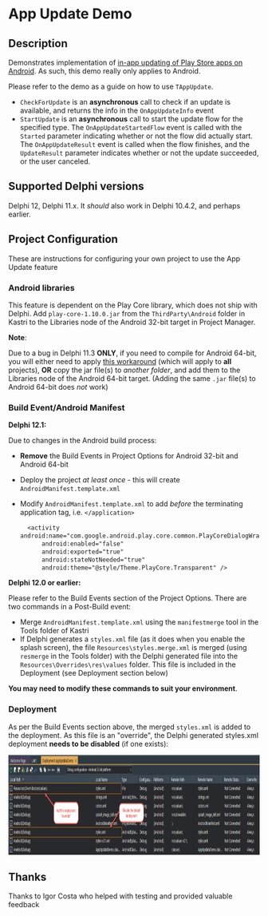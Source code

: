 # App Update Demo

## Description

Demonstrates implementation of [in-app updating of Play Store apps on Android](https://developer.android.com/guide/playcore/in-app-updates). As such, this demo really only applies to Android.

Please refer to the demo as a guide on how to use `TAppUpdate`.

* `CheckForUpdate` is an **asynchronous** call to check if an update is available, and returns the info in the `OnAppUpdateInfo` event
* `StartUpdate` is an **asynchronous** call to start the update flow for the specified type. The `OnAppUpdateStartedFlow` event is called with the `Started` parameter indicating whether or not the flow did actually start. The `OnAppUpdateResult` event is called when the flow finishes, and the `UpdateResult` parameter indicates whether or not the update succeeded, or the user canceled.

## Supported Delphi versions

Delphi 12, Delphi 11.x. It _should_ also work in Delphi 10.4.2, and perhaps earlier.

## Project Configuration

These are instructions for configuring your own project to use the App Update feature

### Android libraries

This feature is dependent on the Play Core library, which does not ship with Delphi. Add `play-core-1.10.0.jar` from the `ThirdParty\Android` folder in Kastri to the Libraries node of the Android 32-bit target in Project Manager.

**Note**:

Due to a bug in Delphi 11.3 **ONLY**, if you need to compile for Android 64-bit, you will either need to apply [this workaround](https://docs.code-kungfu.com/books/hotfix-113-alexandria/page/fix-jar-libraries-added-to-android-64-bit-platform-target-are-not-compiled) (which will apply to **all** projects), **OR** copy the jar file(s) to _another folder_, and add them to the Libraries node of the Android 64-bit target. (Adding the same `.jar` file(s) to Android 64-bit does _not_ work)

### Build Event/Android Manifest

**Delphi 12.1:**

Due to changes in the Android build process:

* **Remove** the Build Events in Project Options for Android 32-bit and Android 64-bit 
* Deploy the project *at least once* - this will create `AndroidManifest.template.xml`
* Modify `AndroidManifest.template.xml` to add *before* the terminating application tag, i.e. `</application>`

  ```
    <activity android:name="com.google.android.play.core.common.PlayCoreDialogWrapperActivity"
        android:enabled="false"
        android:exported="true"
        android:stateNotNeeded="true"
        android:theme="@style/Theme.PlayCore.Transparent" />
  ```

**Delphi 12.0 or earlier:**

Please refer to the Build Events section of the Project Options. There are two commands in a Post-Build event:

* Merge `AndroidManifest.template.xml` using the `manifestmerge` tool in the Tools folder of Kastri
* If Delphi generates a `styles.xml` file (as it does when you enable the splash screen), the file `Resources\styles.merge.xml` is merged (using `resmerge` in the Tools folder) with the Delphi generated file into the `Resources\Overrides\res\values` folder. This file is included in the Deployment (see Deployment section below)

**You may need to modify these commands to suit your environment**.

### Deployment

As per the Build Events section above, the merged `styles.xml` is added to the deployment. As this file is an "override", the Delphi generated styles.xml deployment **needs to be disabled** (if one exists): 

<img src="Screenshots/Deployment.png" alt="logo" height="200">

## Thanks

Thanks to Igor Costa who helped with testing and provided valuable feedback



